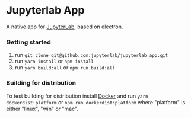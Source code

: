 # Jupyterlab App

A native app for [JupyterLab](https://github.com/jupyterlab/jupyterlab), based on electron.

### Getting started

1. run `git clone git@github.com:jupyterlab/jupyterlab_app.git`
2. run `yarn install` or `npm install`
3. run `yarn build:all` or `npm run build:all`

### Building for distribution

To test building for distribution install [Docker](https://docs.docker.com/engine/installation/) and run `yarn dockerdist:platform` or `npm run dockerdist:platform` where "platform"
 is either "linux", "win" or "mac".
